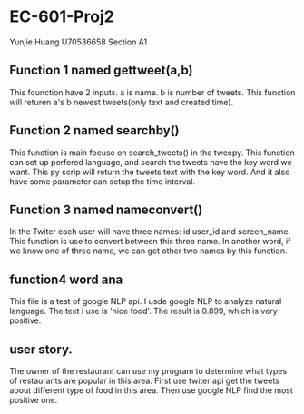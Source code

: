 # EC-601-Proj2
Yunjie Huang
U70536658
Section A1

## Function 1 named gettweet(a,b)
This founction have 2 inputs.
 a is name.
 b is number of tweets.
 This function will returen a's b newest tweets(only text and created time).

## Function 2 named searchby()
This function is main focuse on search_tweets() in the tweepy.
This function can set up perfered language, and search the tweets have the key word we want.
This py scrip will return the tweets text with the key word.
And it also have some parameter can setup the time interval. 

## Function 3 named nameconvert()
In the Twiter each user will have three names: id user_id and screen_name.
This function is use to convert between this three name.
In another word, if we know one of three name, we can get other two names by this function.

## function4 word ana
This file is a test of google NLP api. I usde google NLP to analyze natural language. The text i use is 'nice food'.
The result is 0.899, which is very positive.


## user story.
The owner of the restaurant can use my program to determine what types of restaurants are popular in this area.
First use twiter api get the tweets about different type of food in this area.
Then use google NLP find the most positive one.


